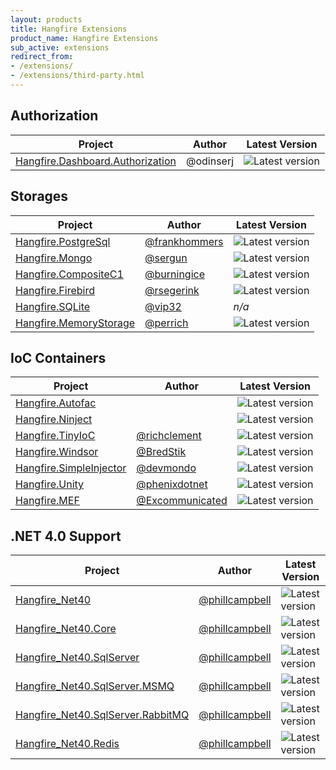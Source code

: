 ```yaml
---
layout: products
title: Hangfire Extensions
product_name: Hangfire Extensions
sub_active: extensions
redirect_from:
- /extensions/
- /extensions/third-party.html
---
```


## Authorization

Project | Author | Latest Version
--- | --- | ---
[Hangfire.Dashboard.Authorization](https://github.com/HangfireIO/Hangfire.Dashboard.Authorization) | @odinserj | ![Latest version](https://img.shields.io/nuget/v/Hangfire.Dashboard.Authorization.svg) 

## Storages

Project | Author | Latest Version
--- | --- | ---
[Hangfire.PostgreSql](https://github.com/frankhommers/Hangfire.PostgreSql) | [@frankhommers](https://github.com/frankhommers) | ![Latest version](https://img.shields.io/nuget/v/Hangfire.PostgreSql.svg) 
[Hangfire.Mongo](https://github.com/sergun/Hangfire.Mongo) | [@sergun](https://github.com/sergun) | ![Latest version](https://img.shields.io/nuget/v/Hangfire.Mongo.svg) 
[Hangfire.CompositeC1](https://www.nuget.org/packages/Hangfire.CompositeC1) |  [@burningice](http://www.nuget.org/profiles/burningice) | ![Latest version](https://img.shields.io/nuget/v/Hangfire.CompositeC1.svg) |
[Hangfire.Firebird](https://github.com/rsegerink/Hangfire.Firebird) | [@rsegerink](https://github.com/rsegerink) | ![Latest version](https://img.shields.io/nuget/v/Hangfire.Firebird.svg)
[Hangfire.SQLite](https://github.com/vip32/Hangfire.SQLite) | [@vip32](https://github.com/vip32) | *n/a*
[Hangfire.MemoryStorage](https://github.com/perrich/Hangfire.MemoryStorage) | [@perrich](https://github.com/perrich) | ![Latest version](https://img.shields.io/nuget/v/Hangfire.MemoryStorage.svg)

## IoC Containers

Project | Author | Latest Version
--- | --- | ---
[Hangfire.Autofac](https://github.com/HangfireIO/Hangfire.Autofac) | | ![Latest version](https://img.shields.io/nuget/v/Hangfire.Autofac.svg) 
[Hangfire.Ninject](https://github.com/HangfireIO/Hangfire.Ninject) | | ![Latest version](https://img.shields.io/nuget/v/Hangfire.Ninject.svg) 
[Hangfire.TinyIoC](https://github.com/richclement/Hangfire.TinyIoC) | [@richclement](https://github.com/richclement) | ![Latest version](https://img.shields.io/nuget/v/Hangfire.TinyIoc.svg) 
[Hangfire.Windsor](https://github.com/BredStik/Hangfire.Windsor) | [@BredStik](https://github.com/BredStik) | ![Latest version](https://img.shields.io/nuget/v/Hangfire.Windsor.svg) 
[Hangfire.SimpleInjector](https://github.com/devmondo/Hangfire.SimpleInjector) | [@devmondo](https://github.com/devmondo/Hangfire.SimpleInjector) | ![Latest version](https://img.shields.io/nuget/v/Hangfire.SimpleInjector.svg) 
[Hangfire.Unity](https://github.com/phenixdotnet/Hangfire.Unity) | [@phenixdotnet](https://github.com/phenixdotnet) | ![Latest version](https://img.shields.io/nuget/v/Hangfire.Unity.svg) 
[Hangfire.MEF](https://github.com/Excommunicated/Hangfire.MEF) | [@Excommunicated](https://github.com/Excommunicated) | ![Latest version](https://img.shields.io/nuget/v/Hangfire.CompositeC1.svg) 

## .NET 4.0 Support

Project | Author | Latest Version
--- | --- | ---
[Hangfire_Net40](https://www.nuget.org/packages/Hangfire_net40/) | [@phillcampbell](https://github.com/phillcampbell) | ![Latest version](https://img.shields.io/nuget/v/Hangfire_net40.svg) 
[Hangfire_Net40.Core](https://www.nuget.org/packages/Hangfire_net40.Core/) | [@phillcampbell](https://github.com/phillcampbell) | ![Latest version](https://img.shields.io/nuget/v/Hangfire_net40.Core.svg) 
[Hangfire_Net40.SqlServer](https://www.nuget.org/packages/Hangfire_net40.SqlServer/) | [@phillcampbell](https://github.com/phillcampbell) | ![Latest version](https://img.shields.io/nuget/v/Hangfire_net40.SqlServer.svg) 
[Hangfire_Net40.SqlServer.MSMQ](https://www.nuget.org/packages/Hangfire_net40.SqlServer.MSMQ/) | [@phillcampbell](https://github.com/phillcampbell) | ![Latest version](https://img.shields.io/nuget/v/Hangfire_net40.SqlServer.MSMQ.svg) 
[Hangfire_Net40.SqlServer.RabbitMQ](https://www.nuget.org/packages/Hangfire_net40.SqlServer.RabbitMQ/) | [@phillcampbell](https://github.com/phillcampbell) | ![Latest version](https://img.shields.io/nuget/v/Hangfire_net40.SqlServer.RabbitMQ.svg) 
[Hangfire_Net40.Redis](https://www.nuget.org/packages/Hangfire_net40.Redis/) | [@phillcampbell](https://github.com/phillcampbell) | ![Latest version](https://img.shields.io/nuget/v/Hangfire_net40.Redis.svg) 
